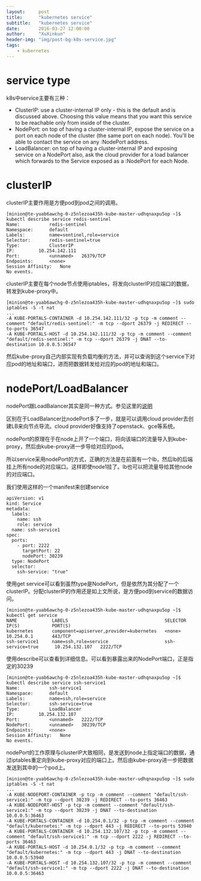 ```yaml
---
layout:     post
title:      "kubernetes service"
subtitle:   "kubernetes service"
date:       2016-03-27 12:00:00
author:     "XuXinkun"
header-img: "img/post-bg-k8s-service.jpg"
tags:
    - kubernetes
---
```


# service type

k8s中service主要有三种：

* ClusterIP: use a cluster-internal IP only - this is the default and is discussed above. Choosing this value means that you want this service to be reachable only from inside of the cluster.
* NodePort: on top of having a cluster-internal IP, expose the service on a port on each node of the cluster (the same port on each node). You'll be able to contact the service on any <NodeIP>:NodePort address.
* LoadBalancer: on top of having a cluster-internal IP and exposing service on a NodePort also, ask the cloud provider for a load balancer which forwards to the Service exposed as a <NodeIP>:NodePort for each Node.

# clusterIP

clusterIP主要作用是方便pod到pod之间的调用。

	[minion@te-yuab6awchg-0-z5nlezoa435h-kube-master-udhqnaxpu5op ~]$ kubectl describe service redis-sentinel 
	Name:			redis-sentinel
	Namespace:		default
	Labels:			name=sentinel,role=service
	Selector:		redis-sentinel=true
	Type:			ClusterIP
	IP:			10.254.142.111
	Port:			<unnamed>	26379/TCP
	Endpoints:		<none>
	Session Affinity:	None
	No events.

clusterIP主要在每个node节点使用iptables，将发向clusterIP对应端口的数据，转发到kube-proxy中。

	[minion@te-yuab6awchg-0-z5nlezoa435h-kube-master-udhqnaxpu5op ~]$ sudo iptables -S -t nat
	...
	-A KUBE-PORTALS-CONTAINER -d 10.254.142.111/32 -p tcp -m comment --comment "default/redis-sentinel:" -m tcp --dport 26379 -j REDIRECT --to-ports 36547
	-A KUBE-PORTALS-HOST -d 10.254.142.111/32 -p tcp -m comment --comment "default/redis-sentinel:" -m tcp --dport 26379 -j DNAT --to-destination 10.0.0.5:36547

然后kube-proxy自己内部实现有负载均衡的方法，并可以查询到这个service下对应pod的地址和端口，进而把数据转发给对应的pod的地址和端口。

# nodePort/LoadBalancer

nodePort跟LoadBalancer其实是同一种方式。参见这里的[说明](https://github.com/kubernetes/kubernetes/blob/master/docs/user-guide/services.md#publishing-services---service-types)

区别在于LoadBalancer比nodePort多了一步，就是可以调用cloud provider去创建LB来向节点导流。cloud provider好像支持了openstack、gce等系统。

nodePort的原理在于在node上开了一个端口，将向该端口的流量导入到kube-proxy，然后由kube-proxy进一步导给对应的pod。

所以service采用nodePort的方式，正确的方法是在前面有一个lb，然后lb的后端挂上所有node的对应端口。这样即使node1挂了。lb也可以把流量导给其他node的对应端口。

我们使用这样的一个manifest来创建service

	apiVersion: v1
	kind: Service
	metadata:
	  labels:
	    name: ssh
	    role: service
	  name: ssh-service1
	spec:
	  ports:
	    - port: 2222
	      targetPort: 22
	      nodePort: 30239
	  type: NodePort
	  selector:
	    ssh-service: "true"
	

使用get service可以看到虽然type是NodePort，但是依然为其分配了一个clusterIP。分配clusterIP的作用还是如上文所说，是方便pod到service的数据访问。

	[minion@te-yuab6awchg-0-z5nlezoa435h-kube-master-udhqnaxpu5op ~]$ kubectl get service
	NAME             LABELS                                    SELECTOR              IP(S)            PORT(S)
	kubernetes       component=apiserver,provider=kubernetes   <none>                10.254.0.1       443/TCP
	ssh-service1     name=ssh,role=service                     ssh-service=true      10.254.132.107   2222/TCP

使用describe可以查看到详细信息。可以看到暴露出来的NodePort端口，正是指定的30239

	[minion@te-yuab6awchg-0-z5nlezoa435h-kube-master-udhqnaxpu5op ~]$ kubectl describe service ssh-service1 
	Name:			ssh-service1
	Namespace:		default
	Labels:			name=ssh,role=service
	Selector:		ssh-service=true
	Type:			LoadBalancer
	IP:			10.254.132.107
	Port:			<unnamed>	2222/TCP
	NodePort:		<unnamed>	30239/TCP
	Endpoints:		<none>
	Session Affinity:	None
	No events.

nodePort的工作原理与clusterIP大致相同，是发送到node上指定端口的数据，通过iptables重定向到kube-proxy对应的端口上。然后由kube-proxy进一步把数据发送到其中的一个pod上。

	[minion@te-yuab6awchg-0-z5nlezoa435h-kube-master-udhqnaxpu5op ~]$ sudo iptables -S -t nat
	...
	-A KUBE-NODEPORT-CONTAINER -p tcp -m comment --comment "default/ssh-service1:" -m tcp --dport 30239 -j REDIRECT --to-ports 36463
	-A KUBE-NODEPORT-HOST -p tcp -m comment --comment "default/ssh-service1:" -m tcp --dport 30239 -j DNAT --to-destination 10.0.0.5:36463
	-A KUBE-PORTALS-CONTAINER -d 10.254.0.1/32 -p tcp -m comment --comment "default/kubernetes:" -m tcp --dport 443 -j REDIRECT --to-ports 53940
	-A KUBE-PORTALS-CONTAINER -d 10.254.132.107/32 -p tcp -m comment --comment "default/ssh-service1:" -m tcp --dport 2222 -j REDIRECT --to-ports 36463
	-A KUBE-PORTALS-HOST -d 10.254.0.1/32 -p tcp -m comment --comment "default/kubernetes:" -m tcp --dport 443 -j DNAT --to-destination 10.0.0.5:53940
	-A KUBE-PORTALS-HOST -d 10.254.132.107/32 -p tcp -m comment --comment "default/ssh-service1:" -m tcp --dport 2222 -j DNAT --to-destination 10.0.0.5:36463
	
	
	